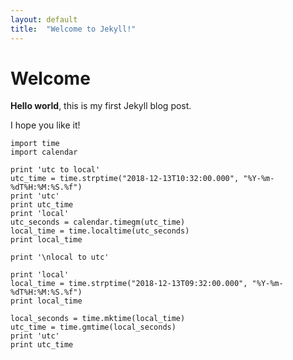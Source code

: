 ```yaml
---
layout: default
title:  "Welcome to Jekyll!"
---
```


# Welcome

**Hello world**, this is my first Jekyll blog post.

I hope you like it!

    import time
    import calendar

    print 'utc to local'
    utc_time = time.strptime("2018-12-13T10:32:00.000", "%Y-%m-%dT%H:%M:%S.%f")
    print 'utc'
    print utc_time
    print 'local'
    utc_seconds = calendar.timegm(utc_time)
    local_time = time.localtime(utc_seconds)
    print local_time

    print '\nlocal to utc'

    print 'local'
    local_time = time.strptime("2018-12-13T09:32:00.000", "%Y-%m-%dT%H:%M:%S.%f")
    print local_time

    local_seconds = time.mktime(local_time)
    utc_time = time.gmtime(local_seconds)
    print 'utc'
    print utc_time
